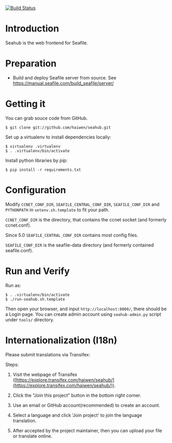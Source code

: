 [![Build Status](https://secure.travis-ci.org/haiwen/seahub.svg?branch=master)](http://travis-ci.org/haiwen/seahub)

Introduction
==========

Seahub is the web frontend for Seafile.

Preparation
==========

* Build and deploy Seafile server from source. See <https://manual.seafile.com/build_seafile/server/>

Getting it
==========

You can grab souce code from GitHub.

    $ git clone git://github.com/haiwen/seahub.git

Set up a virtualenv to install dependencies locally:

    $ virtualenv .virtualenv
    $ . .virtualenv/bin/activate

Install python libraries by pip:

    $ pip install -r requirements.txt


Configuration
==========

Modify `CCNET_CONF_DIR`, `SEAFILE_CENTRAL_CONF_DIR`, `SEAFILE_CONF_DIR` and `PYTHONPATH` in `setenv.sh.template` to fit your path.

`CCNET_CONF_DIR` is the directory, that contains the ccnet socket (and formerly ccnet.conf).

Since 5.0 `SEAFILE_CENTRAL_CONF_DIR` contains most config files.

`SEAFILE_CONF_DIR` is the seafile-data directory (and formerly contained seafile.conf).

Run and Verify
==========

Run as:

    $ . .virtualenv/bin/activate
    $ ./run-seahub.sh.template

Then open your browser, and input `http://localhost:8000/`, there should be a Login page. You can create admin account using `seahub-admin.py` script under `tools/` directory.


Internationalization (I18n)
==========

Please submit translations via Transifex:

Steps:

1. Visit the webpage of Transifex ([https://explore.transifex.com/haiwen/seahub/](https://explore.transifex.com/haiwen/seahub/)).

2. Click the "Join this project" button in the bottom right corner.

3. Use an email or GitHub account(recommended) to create an account.

4. Select a language and click 'Join project' to join the language translation.

5. After accepted by the project maintainer, then you can upload your file or translate online.
